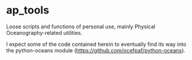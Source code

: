 ap_tools
========

Loose scripts and functions of personal use, mainly Physical Oceanography-related utilities.

I expect some of the code contained herein to eventually find its way into the python-oceans module (https://github.com/ocefpaf/python-oceans).
